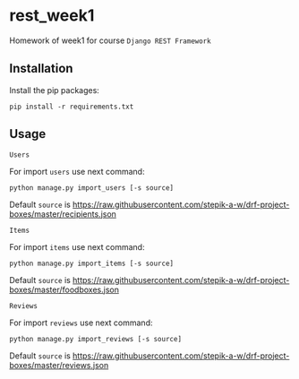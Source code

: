 # rest_week1

Homework of week1 for course `Django REST Framework`


## Installation

Install the pip packages:

```pip install -r requirements.txt```

## Usage

`Users`

For import `users` use next command:

```python manage.py import_users [-s source]```

Default `source` is https://raw.githubusercontent.com/stepik-a-w/drf-project-boxes/master/recipients.json

`Items`

For import `items` use next command:

```python manage.py import_items [-s source]```

Default `source` is https://raw.githubusercontent.com/stepik-a-w/drf-project-boxes/master/foodboxes.json

`Reviews`

For import `reviews` use next command:

```python manage.py import_reviews [-s source]```

Default `source` is https://raw.githubusercontent.com/stepik-a-w/drf-project-boxes/master/reviews.json
